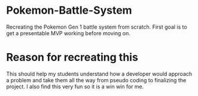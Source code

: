 # Pokemon-Battle-System
Recreating the Pokemon Gen 1 battle system from scratch. First goal is to get a presentable MVP working before moving on.

# Reason for recreating this
This should help my students understand how a developer would approach a problem and take them all the way from pseudo coding to finalizing the project. I also find this very fun so it is a win win for me.
